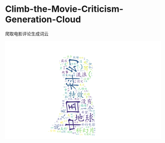 # Climb-the-Movie-Criticism-Generation-Cloud
爬取电影评论生成词云


![image](https://github.com/lihuaqiang0101/Climb-the-Movie-Criticism-Generation-Cloud/blob/master/images/%E6%B5%81%E6%B5%AA%E5%9C%B0%E7%90%83%E5%BD%B1%E8%AF%84%E8%AF%8D%E4%BA%91.png)
